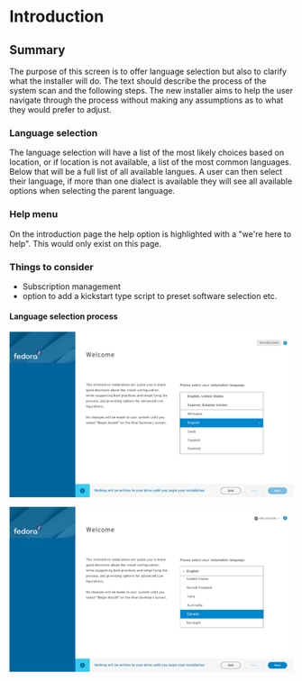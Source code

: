 # Introduction
## Summary

The purpose of this screen is to offer language selection but also to clarify what the installer will do. The text should describe the process of the system scan and the following steps. The new installer aims to help the user navigate through the process without making any assumptions as to what they would prefer to adjust.

### Language selection
The language selection will have a list of the most likely choices based on location, or if location is not available, a list of the most common languages. Below that will be a full list of all available langues. A user can then select their language, if more than one dialect is available they will see all available options when selecting the parent language.

### Help menu
On the introduction page the help option is highlighted with a "we're here to help". This would only exist on this page.

### Things to consider
- Subscription management
- option to add a kickstart type script to preset software selection etc.

#### Language selection process

![Welcome screen](assets/imgs/Installer-screens-fedora-welcome-1.jpg)

![Welcome screen](assets/imgs/Installer-screens-fedora-welcome-2.jpg)
